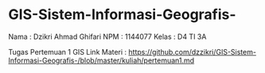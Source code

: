 # GIS-Sistem-Informasi-Geografis-




Nama : Dzikri Ahmad Ghifari 
NPM : 1144077
Kelas : D4 TI 3A

Tugas Pertemuan 1 GIS
Link Materi : https://github.com/dzzikri/GIS-Sistem-Informasi-Geografis-/blob/master/kuliah/pertemuan1.md


